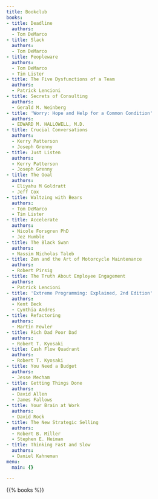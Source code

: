 ```yaml
---
title: Bookclub
books:
- title: Deadline
  authors:
  - Tom DeMarco
- title: Slack
  authors:
  - Tom DeMarco
- title: Peopleware
  authors:
  - Tom DeMarco
  - Tim Lister
- title: The Five Dysfunctions of a Team
  authors:
  - Patrick Lencioni
- title: Secrets of Consulting
  authors:
  - Gerald M. Weinberg
- title: 'Worry: Hope and Help for a Common Condition'
  authors:
  - EDWARD M. HALLOWELL, M.D.
- title: Crucial Conversations
  authors:
  - Kerry Patterson
  - Joseph Grenny
- title: Just Listen
  authors:
  - Kerry Patterson
  - Joseph Grenny
- title: The Goal
  authors:
  - Eliyahu M Goldratt
  - Jeff Cox
- title: Waltzing with Bears
  authors:
  - Tom DeMarco
  - Tim Lister
- title: Accelerate
  authors:
  - Nicole Forsgren PhD
  - Jez Humble
- title: The Black Swan
  authors:
  - Nassim Nicholas Taleb
- title: Zen and the Art of Motorcycle Maintenance
  authors:
  - Robert Pirsig
- title: The Truth About Employee Engagement
  authors:
  - Patrick Lencioni
- title: 'Extreme Programming: Explained, 2nd Edition'
  authors:
  - Kent Beck
  - Cynthia Andres
- title: Refactoring
  authors:
  - Martin Fowler
- title: Rich Dad Poor Dad
  authors:
  - Robert T. Kyosaki
- title: Cash Flow Quadrant
  authors:
  - Robert T. Kyosaki
- title: You Need a Budget
  authors:
  - Jesse Mecham
- title: Getting Things Done
  authors:
  - David Allen
  - James Fallows
- title: Your Brain at Work
  authors:
  - David Rock
- title: The New Strategic Selling
  authors:
  - Robert B. Miller
  - Stephen E. Heiman
- title: Thinking Fast and Slow
  authors:
  - Daniel Kahneman
menu:
  main: {}

---
```

{{% books %}}